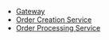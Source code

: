 - [Gateway](https://github.com/mibrgmv/order-service-gateway)
- [Order Creation Service](https://github.com/mibrgmv/order-creation-service)
- [Order Processing Service](https://github.com/mibrgmv/order-processing/service)
